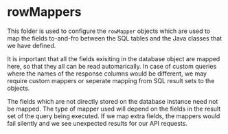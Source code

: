 # rowMappers

This folder is used to configure the `rowMapper` objects which are used to map the fields to-and-fro between the SQL tables and the Java classes that we have defined.

It is important that all the fields exisiting in the database object are mapped here, so that they all can be read automarically. In case of custom queries where the names of the response columns would be different, we may require custom mappers or seperate mapping from SQL result sets to the objects.

The fields which are not directly stored on the database instance need not be mapped. The type of mapper used will depend on the fields in the result set of the query being executed. If we map extra fields, the mappers would fail silently and we see unexpected results for our API requests.
